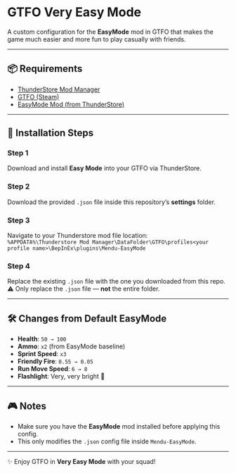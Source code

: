 # GTFO Very Easy Mode

A custom configuration for the **EasyMode** mod in GTFO that makes the game much easier and more fun to play casually with friends.

---

## 📦 Requirements
- [ThunderStore Mod Manager](https://www.overwolf.com/app/thunderstore-thunderstore_mod_manager)
- [GTFO (Steam)](https://store.steampowered.com/app/493520/GTFO/)
- [EasyMode Mod (from ThunderStore)](https://thunderstore.io/)

---

## 🚀 Installation Steps

### Step 1  
Download and install **Easy Mode** into your GTFO via ThunderStore.

### Step 2  
Download the provided `.json` file inside this repository’s **settings** folder.

### Step 3  
Navigate to your Thunderstore mod file location:  
  ```%APPDATA%\Thunderstore Mod Manager\DataFolder\GTFO\profiles<your profile name>\BepInEx\plugins\Mendu-EasyMode```
  
### Step 4  
Replace the existing `.json` file with the one you downloaded from this repo.  
⚠️ Only replace the `.json` file — **not** the entire folder.

---

## 🛠️ Changes from Default EasyMode

- **Health**: `50 → 100`  
- **Ammo**: `x2` (from EasyMode baseline)  
- **Sprint Speed**: `x3`  
- **Friendly Fire**: `0.55 → 0.05`  
- **Run Move Speed**: `6 → 8`  
- **Flashlight**: Very, very bright 🔦  

---

## 🎮 Notes
- Make sure you have the **EasyMode** mod installed before applying this config.  
- This only modifies the `.json` config file inside `Mendu-EasyMode`.

---

✨ Enjoy GTFO in **Very Easy Mode** with your squad!
